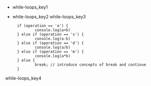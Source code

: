 - while-loops_key1
- while-loops_key2
while-loops_key3


        if (operation == 'a') {
                console.log(a+b)
        } else if (operation == 's') {
                console.log(a-b)
        } else if (operation == 'd') {
                console.log(a/b)
        } else if (operation == 'm') {
                console.log(a*b)
        } else {
                break; // introduce concepts of break and continue
        }
while-loops_key4
